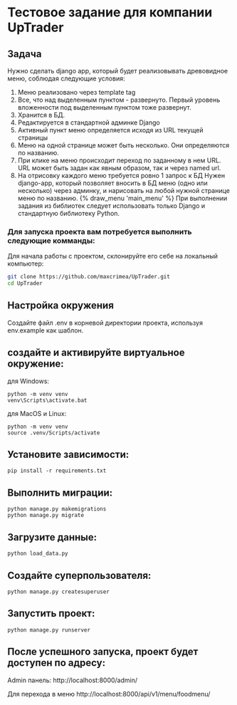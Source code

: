 # Тестовое задание для компании UpTrader

## Задача

Нужно сделать django app, который будет реализовывать древовидное меню, соблюдая следующие условия:
1) Меню реализовано через template tag
2) Все, что над выделенным пунктом - развернуто. Первый уровень вложенности под выделенным пунктом тоже развернут.
3) Хранится в БД.
4) Редактируется в стандартной админке Django
5) Активный пункт меню определяется исходя из URL текущей страницы
6) Меню на одной странице может быть несколько. Они определяются по названию.
7) При клике на меню происходит переход по заданному в нем URL. URL может быть задан как явным образом, так и через named url.
8) На отрисовку каждого меню требуется ровно 1 запрос к БД
 Нужен django-app, который позволяет вносить в БД меню (одно или несколько) через админку, и нарисовать на любой нужной странице меню по названию.
 {% draw_menu 'main_menu' %}
 При выполнении задания из библиотек следует использовать только Django и стандартную библиотеку Python.


### Для запуска проекта вам потребуется выполнить следующие комманды:

Для начала работы с проектом, склонируйте его себе на локальный компьютер:

```bash
git clone https://github.com/maxcrimea/UpTrader.git
cd UpTrader
```

## Настройка окружения

Создайте файл .env в корневой директории проекта, используя env.example как шаблон.

## создайте и активируйте виртуальное окружение:

для Windows:
```
python -m venv venv
venv\Scripts\activate.bat
```

для MacOS и Linux:
```
python -m venv venv
source .venv/Scripts/activate
```

## Установите зависимости:
```
pip install -r requirements.txt
```

## Выполнить миграции:
```
python manage.py makemigrations
python manage.py migrate
```

## Загрузите данные:
```
python load_data.py
```

## Создайте суперпользователя:
```
python manage.py createsuperuser
```

## Запустить проект:
```
python manage.py runserver
```

## После успешного запуска, проект будет доступен по адресу:

Admin панель: http://localhost:8000/admin/

Для перехода в меню http://localhost:8000/api/v1/menu/foodmenu/


